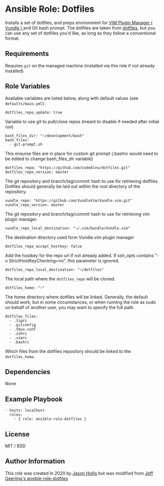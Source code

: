 # Ansible Role: Dotfiles

Installs a set of dotfiles, and preps environment for [VIM Plugin Manager ( Vundle ) ](https://github.com/vundlevim/vundle.vim) and Git bash prompt.  The dotfiles are taken from [dotfiles](https://github.com/codebleu/dotfiles), but you can use any set of dotfiles you'd like, as long as they follow a conventional format.

## Requirements

Requires `git` on the managed machine (installed via this role if not already installed)

## Role Variables

Available variables are listed below, along with default values (see `defaults/main.yml`):


    dotfiles_repo_update: true

Variable to use git to pull/clone repos (meant to disable if needed after initial run)

    bash_files_dir: "~/development/bash"
    bash_files:
      - git-prompt.sh

This ensurse files are in place for custom git prompt (.bashrc would need to be edited to change bash_files_dir variable)

    dotfiles_repo: "https://github.com/codebleu/dotfiles.git"
    dotfiles_repo_version: master

The git repository and branch/tag/commit hash to use for retrieving dotfiles. Dotfiles should generally be laid out within the root directory of the repository.

    vundle_repo: "https://github.com/VundleVim/Vundle.vim.git"
    vundle_repo_version: master

The git repository and branch/tag/commit hash to use for retrieving vim plugin manager.

    vundle_repo_local_destination: "~/.vim/bundle/Vundle.vim"

The destination directory used form Vundle.vim plugin manager

    dotfiles_repo_accept_hostkey: false

Add the hostkey for the repo url if not already added. If ssh_opts contains "-o StrictHostKeyChecking=no", this parameter is ignored.

    dotfiles_repo_local_destination: "~/dotfiles"

The local path where the `dotfiles_repo` will be cloned.

    dotfiles_home: "~"

The home directory where dotfiles will be linked. Generally, the default should work, but in some circumstances, or when running the role as sudo on behalf of another user, you may want to specify the full path.

    dotfiles_files:
      - .tigrc
      - .gitconfig
      - .tmux.conf
      - .zshrc
      - .vimrc
      - .bashrc

Which files from the dotfiles repository should be linked to the `dotfiles_home`.

## Dependencies

None

## Example Playbook

    - hosts: localhost
      roles:
        - { role: ansible-role-dotfiles }

## License

MIT / BSD

## Author Information

This role was created in 2020 by [Jason Hollis](https://github.com/codebleu) but was modified from [Jeff Geerling's ansible-role-dotfiles](https://github.com/geerlingguy/ansible-role-dotfiles.git)
